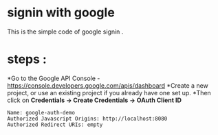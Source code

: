 # signin with google

This is the simple code of google signin .

steps :
=======

*Go to the Google API Console - https://console.developers.google.com/apis/dashboard
*Create a new project, or use an existing project if you already have one set up.
*Then click on **Credentials -> Create Credentials -> OAuth Client ID**

	Name: google-auth-demo
	Authorized Javascript Origins: http://localhost:8080
	Authorized Redirect URIs: empty


